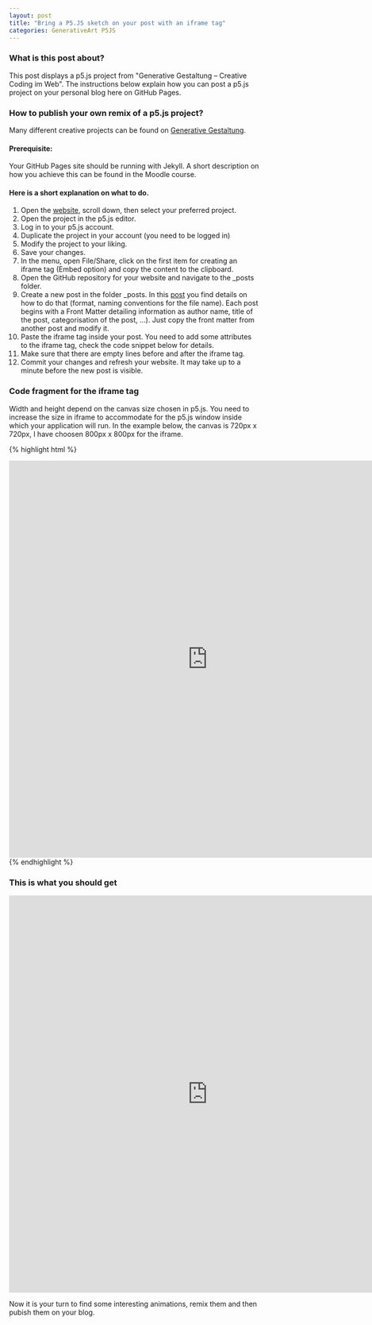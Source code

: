 ```yaml
---
layout: post
title: "Bring a P5.JS sketch on your post with an iframe tag"
categories: GenerativeArt P5JS
---
```


### What is this post about?
This post displays a p5.js project from "Generative Gestaltung – Creative Coding im Web". The instructions below 
explain how you can post a p5.js project on your personal blog here on GitHub Pages.

### How to publish your own remix of a p5.js project?
Many different creative projects can be found on [Generative Gestaltung](https://www.generative-gestaltung.de/2/).

#### Prerequisite:
Your GitHub Pages site should be running with Jekyll. A short description on how you achieve this can be found in the Moodle course.

#### Here is a short explanation on what to do.
1. Open the [website](https://www.generative-gestaltung.de/2/), scroll down, then select your preferred project.
2. Open the project in the p5.js editor.
3. Log in to your p5.js account.
4. Duplicate the project in your account (you need to be logged in)
5. Modify the project to your liking.
6. Save your changes.
7. In the menu, open File/Share, click on the first item for creating an iframe tag (Embed option) and copy the content to the clipboard.
8. Open the GitHub repository for your website and navigate to the _posts folder.
9. Create a new post in the folder _posts. In this [post](https://mibrs.github.io/2016/05/20/welcome-to-jekyll.html) you find details on how to do that (format, naming conventions for the file name). Each post begins with a Front Matter detailing information as author name, title of the post, categorisation of the post, ...). Just copy the front matter from another post and modify it.
10. Paste the iframe tag inside your post. You need to add some attributes to the iframe tag, check the code snippet below for details.
11. Make sure that there are empty lines before and after the iframe tag.
12. Commit your changes and refresh your website. It may take up to a minute before the new post is visible.

### Code fragment for the iframe tag
Width and height depend on the canvas size chosen in p5.js. You need to increase the size in iframe to accommodate for the p5.js window inside which your application will run. In the example below, the canvas is 720px x 720px, I have choosen 800px x 800px for the iframe. 

{% highlight html %}
<iframe style="width: 800px; height: 800px; overflow: hidden;"  scrolling="no" frameborder="0" src="https://editor.p5js.org/mikefromd/full/THISCODEISUNIQUEFOREACHPROJECT"></iframe>
{% endhighlight %}


### This is what you should get

<iframe style="width: 800px; height: 800px; overflow: hidden;"  scrolling="no" frameborder="0" src="https://editor.p5js.org/mikefromd/full/zzJHgoQ2D"></iframe>

Now it is your turn to find some interesting animations, remix them and then pubish them on your blog.


